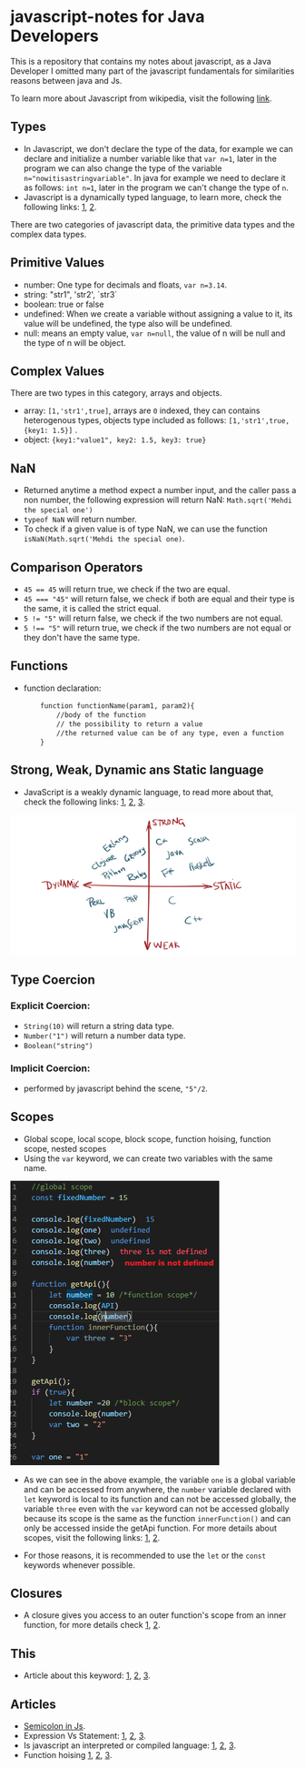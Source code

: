 # javascript-notes for Java Developers
This is a repository that contains my notes about javascript, as a Java Developer I omitted many part of the javascript fundamentals for similarities reasons between java and Js. 

To learn more about Javascript from wikipedia, visit the following [link](https://en.wikipedia.org/wiki/JavaScript#Weakly_typed).

## Types
- In Javascript, we don't declare the type of the data, for example we can declare and initialize a number variable like that `var n=1`, later in the program we can also change the type of the variable `n="nowitisastringvariable"`. In java for example we need to declare it as follows: `int n=1`, later in the program we can't change the type of `n`.
- Javascript is a dynamically typed language, to learn more, check the following links: [1](https://stackoverflow.com/questions/1517582/what-is-the-difference-between-statically-typed-and-dynamically-typed-languages), [2](https://android.jlelse.eu/magic-lies-here-statically-typed-vs-dynamically-typed-languages-d151c7f95e2b).

There are two categories of javascript data, the primitive data types and the complex data types. 

## Primitive Values 
- number: One type for decimals and floats, `var n=3.14`.
- string: "str1", 'str2', \`str3\`
- boolean: true or false
- undefined: When we create a variable without assigning a value to it, its value will be undefined, the type also will be undefined.
- null: means an empty value, `var n=null`, the value of n will be null and the  type of n will be object.

## Complex Values 
There are two types in this category, arrays and objects.
- array: `[1,'str1',true]`, arrays are `0` indexed, they can contains heterogenous types, objects type included as follows: `[1,'str1',true, {key1: 1.5}]` .
- object: `{key1:"value1", key2: 1.5, key3: true}`

## NaN
- Returned anytime a method expect a number input, and the caller pass a non number, the following expression will return NaN: `Math.sqrt('Mehdi the special one')`
- `typeof NaN` will return number.
- To check if a given value is of type NaN, we can use the function `isNaN(Math.sqrt('Mehdi the special one)`.


## Comparison Operators
- `45 == 45` will return true, we check if the two are equal.
- `45 === "45"` will return false, we check if both are equal and their type is the same, it is called the strict equal.
- `5 != "5"` will return false, we check if the two numbers are not equal.
- `5 !== "5"` will return true, we check if the two numbers are not equal or they don't have the same type.

## Functions
- function declaration:
    ```
        function functionName(param1, param2){
            //body of the function
            // the possibility to return a value
            //the returned value can be of any type, even a function
        }
    ```

## Strong, Weak, Dynamic ans Static language
- JavaScript is a weakly dynamic language, to read more about that, check the following links: [1](https://android.jlelse.eu/magic-lies-here-statically-typed-vs-dynamically-typed-languages-d151c7f95e2b), [2](https://en.wikipedia.org/wiki/Strong_and_weak_typing), [3](https://www.i-programmer.info/programming/theory/1469-type-systems-demystified-part2-weak-vs-strong.html).

<img src="resources/languageTypes.png">

## Type Coercion
### Explicit Coercion: 
- `String(10)` will return a string data type.
- `Number("1")` will return a number data type.
- `Boolean("string")`

### Implicit Coercion: 
- performed by javascript behind the scene, `"5"/2`.

## Scopes
- Global scope, local scope, block scope, function hoising, function scope, nested scopes
- Using the `var` keyword, we can create two variables with the same name.
<img src="resources/scopes.png">

- As we can see in the above example, the variable `one` is a global variable and can be accessed from anywhere, the `number` variable declared with `let` keyword is local to its function and can not be accessed globally, the variable `three` even with the `var` keyword can not be accessed globally because its scope is the same as the function `innerFunction()` and can only be accessed inside the getApi function. For more details about scopes, visit the following links: [1](https://stackoverflow.com/questions/762011/whats-the-difference-between-using-let-and-var), [2](https://medium.com/@vincent.bocquet/var-let-const-en-js-quelles-diff%C3%A9rences-b0f14caa2049).

- For those reasons, it is recommended to use the `let` or the `const` keywords whenever possible.

## Closures
- A closure gives you access to an outer function's scope from an inner function, for more details check [1](https://developer.mozilla.org/en-US/docs/Web/JavaScript/Closures), [2](https://www.pierre-giraud.com/javascript-apprendre-coder-cours/closure/).

## This
- Article about this keyword: [1](https://blog.invivoo.com/utiliser-loperateur-this-javascript/), [2](https://medium.com/@vincent.bocquet/comprendre-lop%C3%A9rateur-this-en-javascript-41f8630141d4), [3](https://stackoverflow.com/questions/3127429/how-does-the-this-keyword-work). 

## Articles
- [Semicolon in Js](https://flaviocopes.com/javascript-automatic-semicolon-insertion/).
- Expression Vs Statement: [1](https://stackoverflow.com/questions/12703214/javascript-difference-between-a-statement-and-an-expression#:~:text=%E2%80%9CWherever%20JavaScript%20expects%20a%20statement,the%20argument%20of%20a%20function.%E2%80%9D), [2](https://medium.com/launch-school/javascript-expressions-and-statements-4d32ac9c0e74), [3](https://2ality.com/2012/09/expressions-vs-statements.html).
- Is javascript an interpreted or compiled language: [1](https://medium.com/@almog4130/javascript-is-it-compiled-or-interpreted-9779278468fc), [2](https://blog.sessionstack.com/how-javascript-works-inside-the-v8-engine-5-tips-on-how-to-write-optimized-code-ac089e62b12e), [3](https://stackoverflow.com/questions/9623813/is-javascript-compiled-or-an-interpreted-language).
- Function hoising [1](https://developer.mozilla.org/fr/docs/Glossaire/Hoisting), [2](https://scotch.io/tutorials/understanding-hoisting-in-javascript#:~:text=Hoisting%20is%20a%20JavaScript%20mechanism,scope%20is%20global%20or%20local.), [3](http://adripofjavascript.com/blog/drips/variable-and-function-hoisting.html).


